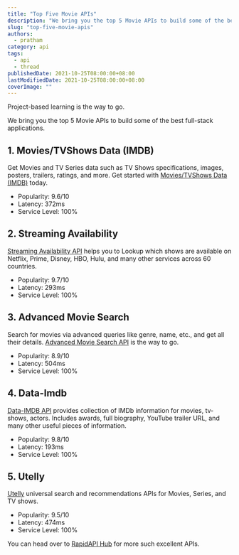 ```yaml
---
title: "Top Five Movie APIs"
description: "We bring you the top 5 Movie APIs to build some of the best full-stack applications."
slug: "top-five-movie-apis"
authors:
  - pratham
category: api
tags:
  - api
  - thread
publishedDate: 2021-10-25T08:00:00+08:00
lastModifiedDate: 2021-10-25T08:00:00+08:00
coverImage: ""
---
```


<Lead>
  Project-based learning is the way to go.

  We bring you the top 5 Movie APIs to build some of the best full-stack applications.
</Lead>

## 1. Movies/TVShows Data (IMDB)

Get Movies and TV Series data such as TV Shows specifications, images, posters, trailers, ratings, and more. Get started with [Movies/TVShows Data (IMDB)](https://rapidapi.com/amrelrafie/api/movies-tvshows-data-imdb/?utm_source=RapidAPI.com/guides&utm_medium=DevRel&utm_campaign=DevRel) today.

- Popularity: 9.6/10
- Latency: 372ms
- Service Level: 100%

## 2. Streaming Availability

[Streaming Availability API](https://rapidapi.com/movie-of-the-night-movie-of-the-night-default/api/streaming-availability/?utm_source=RapidAPI.com/guides&utm_medium=DevRel&utm_campaign=DevRel) helps you to Lookup which shows are available on Netflix, Prime, Disney, HBO, Hulu, and many other services across 60 countries.

- Popularity: 9.7/10
- Latency: 293ms
- Service Level: 100%

## 3. Advanced Movie Search

Search for movies via advanced queries like genre, name, etc., and get all their details. [Advanced Movie Search API](https://rapidapi.com/jakash1997/api/advanced-movie-search/?utm_source=RapidAPI.com/guides&utm_medium=DevRel&utm_campaign=DevRel) is the way to go.

- Popularity: 8.9/10
- Latency: 504ms
- Service Level: 100%

## 4. Data-Imdb

[Data-IMDB API](https://rapidapi.com/SAdrian/api/data-imdb1/?utm_source=RapidAPI.com/guides&utm_medium=DevRel&utm_campaign=DevRel) provides collection of IMDb information for movies, tv-shows, actors. Includes awards, full biography, YouTube trailer URL, and many other useful pieces of information.

- Popularity: 9.8/10
- Latency: 193ms
- Service Level: 100%

## 5. Utelly

[Utelly](https://rapidapi.com/utelly/api/utelly/?utm_source=RapidAPI.com/guides&utm_medium=DevRel&utm_campaign=DevRel) universal search and recommendations APIs for Movies, Series, and TV shows.

- Popularity: 9.5/10
- Latency: 474ms
- Service Level: 100%

You can head over to [RapidAPI Hub](https://rapidapi.com/?utm_source=RapidAPI.com/guides&utm_medium=DevRel&utm_campaign=DevRel) for more such excellent APIs.
